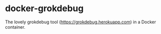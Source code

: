 # docker-grokdebug
The lovely grokdebug tool (https://grokdebug.herokuapp.com) in a Docker container.
